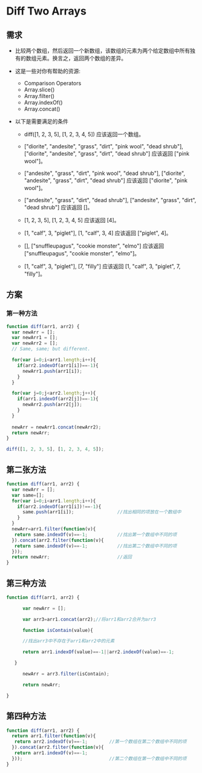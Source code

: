 # Diff Two Arrays 

## 需求
* 比较两个数组，然后返回一个新数组，该数组的元素为两个给定数组中所有独有的数组元素。换言之，返回两个数组的差异。  

* 这是一些对你有帮助的资源:

    * Comparison Operators
    * Array.slice()
    * Array.filter()
    * Array.indexOf()
    * Array.concat()

* 以下是需要满足的条件

  *  diff([1, 2, 3, 5], [1, 2, 3, 4, 5]) 应该返回一个数组。 
 
  *  ["diorite", "andesite", "grass", "dirt", "pink wool",     "dead shrub"], ["diorite", "andesite", "grass", "dirt",     "dead shrub"] 应该返回 ["pink wool"]。
  
  *  ["andesite", "grass", "dirt", "pink wool", "dead shrub"], ["diorite", "andesite", "grass", "dirt", "dead shrub"] 应该返回 ["diorite", "pink wool"]。 
 
  *  ["andesite", "grass", "dirt", "dead shrub"], ["andesite", "grass", "dirt", "dead shrub"] 应该返回 []。  

  *  [1, 2, 3, 5], [1, 2, 3, 4, 5] 应该返回 [4]。  

  *  [1, "calf", 3, "piglet"], [1, "calf", 3, 4] 应该返回 ["piglet", 4]。  

  *  [], ["snuffleupagus", "cookie monster", "elmo"] 应该返回 ["snuffleupagus", "cookie monster", "elmo"]。  

  *  [1, "calf", 3, "piglet"], [7, "filly"] 应该返回 [1, "calf", 3, "piglet", 7, "filly"]。  
  
## 方案  

### 第一种方法

```javascript
function diff(arr1, arr2) {
  var newArr = [];
  var newArr1 = [];
  var newArr2 = [];
  // Same, same; but different.

  for(var i=0;i<arr1.length;i++){
    if(arr2.indexOf(arr1[i])==-1){
      newArr1.push(arr1[i]);
    }
  }

  for(var j=0;j<arr2.length;j++){
    if(arr1.indexOf(arr2[j])==-1){
      newArr2.push(arr2[j]);
    }
  }
  
  newArr = newArr1.concat(newArr2);
  return newArr;
}

diff([1, 2, 3, 5], [1, 2, 3, 4, 5]);

```

## 第二张方法

```javascript
function diff(arr1, arr2) {
  var newArr = [];         
  var same=[];
  for(var i=0;i<arr1.length;i++){
    if(arr2.indexOf(arr1[i])!==-1){
      same.push(arr1[i]);                //找出相同的项放在一个数组中
    }
  }
  newArr=arr1.filter(function(v){
   return same.indexOf(v)==-1;           //找出第一个数组中不同的项
  }).concat(arr2.filter(function(v){
   return same.indexOf(v)==-1;           //找出第二个数组中不同的项
  }));
  return newArr;                         //返回
}
```
## 第三种方法

```javascript
function diff(arr1, arr2) {

      var newArr = [];

      var arr3=arr1.concat(arr2);//将arr1和arr2合并为arr3

      function isContain(value){

      //找出arr3中不存在于arr1和arr2中的元素

      return arr1.indexOf(value)==-1||arr2.indexOf(value)==-1;

   }

      newArr = arr3.filter(isContain);

      return newArr;

}

```
## 第四种方法

```javascript
function diff(arr1, arr2) { 
  return arr1.filter(function(v){
   return arr2.indexOf(v)==-1;        //第一个数组在第二个数组中不同的项
  }).concat(arr2.filter(function(v){
   return arr1.indexOf(v)==-1;
  }));                                //第二个数组在第一个数组中不同的项
}
```

